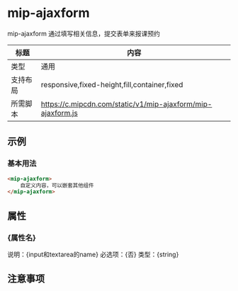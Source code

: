 # mip-ajaxform

mip-ajaxform 通过填写相关信息，提交表单来报课预约

标题|内容
----|----
类型|通用
支持布局|responsive,fixed-height,fill,container,fixed
所需脚本|https://c.mipcdn.com/static/v1/mip-ajaxform/mip-ajaxform.js

## 示例

### 基本用法
```html
<mip-ajaxform>
    自定义内容，可以嵌套其他组件
</mip-ajaxform>
```

## 属性

### {属性名}

说明：{input和textarea的name}
必选项：{否}
类型：{string}

## 注意事项

